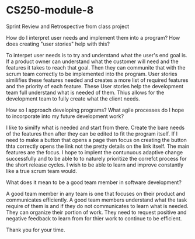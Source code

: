 # CS250-module-8
Sprint Review and Retrospective from class project


How do I interpret user needs and implement them into a program? How does creating "user stories" help with this?

To interpet user needs is to try and understand what the user's end goal is. If a product owner can understand what the customer will need and the features it takes to reach that goal. Then they can communite that with the scrum team correctly to be implemented into the program.
User stories similifies these features needed and creates a more list of required features and the priority of each feature. These User stories help the development team full understand what is needed of them. Thius allows for the development team to fully create what the client needs.

How so I approach developing programs? What agile processes do I hope to incorporate into my future development work?

I like to similfy what is needed and start from there. Create the bare needs of the features then after they can be edited to fit the program itself. 
If I need to make a button that opens a page then focus on creating the button thta correctly opens the link not the pretty details on the link itself. The main features are the focus.
I hope to implent the contunuous adaptive change successfully and to be able to to naturely prioritize the correfct process for the short release cycles. I wish to be able to learn and improve constantly like a true scrum team would.

What does it mean to be a good team member in software development?

A good team member in any team is one that focuses on their product and communicates efficiently. A good team members understand what the task require of them is and if they do not communicates to learn what is needed. They can organize their portion of work. They need to request positive and negative feedback to learn from for thier work to continue to be efficient.


Thank you for your time.
